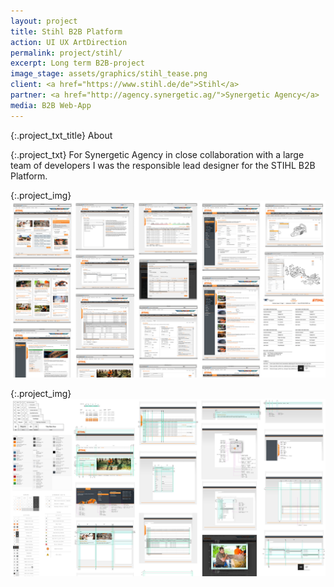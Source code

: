 ```yaml
---
layout: project
title: Stihl B2B Platform
action: UI UX ArtDirection
permalink: project/stihl/
excerpt: Long term B2B-project 
image_stage: assets/graphics/stihl_tease.png
client: <a href="https://www.stihl.de/de">Stihl</a>
partner: <a href="http://agency.synergetic.ag/">Synergetic Agency</a>
media: B2B Web-App
---
```


{:.project_txt_title}
About

{:.project_txt}
For Synergetic Agency in close collaboration with a large team of
developers I was the responsible lead designer for the STIHL B2B Platform.

{:.project_img}
![Impressions](/assets/graphics/stihl_screens_1.png)

{:.project_img}
![Impressions](/assets/graphics/stihl_screens_2.png)